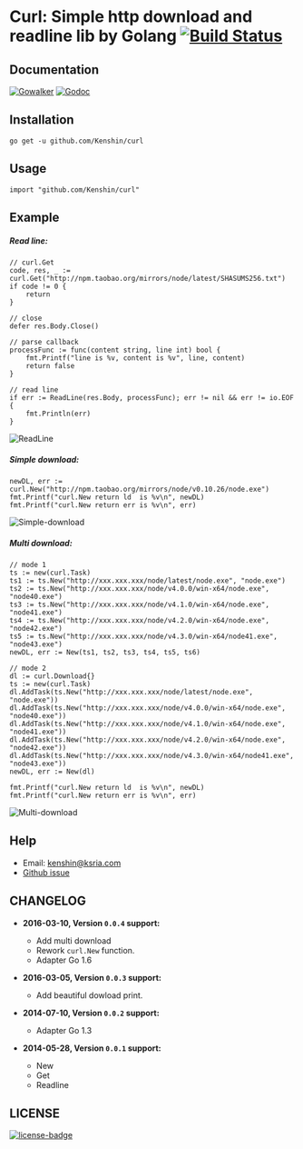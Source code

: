 Curl: Simple http download and readline lib by Golang [![Build Status](https://api.travis-ci.org/Kenshin/curl.svg?branch=master)](https://travis-ci.org/Kenshin/curl)
================================

Documentation
---
[![Gowalker][gowalker-badge]][gowalker-link]
[![Godoc][godoc-badge]][godoc-link]

Installation
---
`go get -u github.com/Kenshin/curl`

Usage
---
`import "github.com/Kenshin/curl"`

Example
---
##### Read line:
```
// curl.Get
code, res, _ := curl.Get("http://npm.taobao.org/mirrors/node/latest/SHASUMS256.txt")
if code != 0 {
    return
}

// close
defer res.Body.Close()

// parse callback
processFunc := func(content string, line int) bool {
    fmt.Printf("line is %v, content is %v", line, content)
    return false
}

// read line
if err := ReadLine(res.Body, processFunc); err != nil && err != io.EOF {
    fmt.Println(err)
}
```
![ReadLine](http://i.imgur.com/7kUdIpE.png)

##### Simple download:
```
newDL, err := curl.New("http://npm.taobao.org/mirrors/node/v0.10.26/node.exe")
fmt.Printf("curl.New return ld  is %v\n", newDL)
fmt.Printf("curl.New return err is %v\n", err)
```
![Simple-download](http://i.imgur.com/bNBJ2kG.png)

##### Multi download:
```
// mode 1
ts := new(curl.Task)
ts1 := ts.New("http://xxx.xxx.xxx/node/latest/node.exe", "node.exe")
ts2 := ts.New("http://xxx.xxx.xxx/node/v4.0.0/win-x64/node.exe", "node40.exe")
ts3 := ts.New("http://xxx.xxx.xxx/node/v4.1.0/win-x64/node.exe", "node41.exe")
ts4 := ts.New("http://xxx.xxx.xxx/node/v4.2.0/win-x64/node.exe", "node42.exe")
ts5 := ts.New("http://xxx.xxx.xxx/node/v4.3.0/win-x64/node41.exe", "node43.exe")
newDL, err := New(ts1, ts2, ts3, ts4, ts5, ts6)

// mode 2
dl := curl.Download{}
ts := new(curl.Task)
dl.AddTask(ts.New("http://xxx.xxx.xxx/node/latest/node.exe", "node.exe"))
dl.AddTask(ts.New("http://xxx.xxx.xxx/node/v4.0.0/win-x64/node.exe", "node40.exe"))
dl.AddTask(ts.New("http://xxx.xxx.xxx/node/v4.1.0/win-x64/node.exe", "node41.exe"))
dl.AddTask(ts.New("http://xxx.xxx.xxx/node/v4.2.0/win-x64/node.exe", "node42.exe"))
dl.AddTask(ts.New("http://xxx.xxx.xxx/node/v4.3.0/win-x64/node41.exe", "node43.exe"))
newDL, err := New(dl)

fmt.Printf("curl.New return ld  is %v\n", newDL)
fmt.Printf("curl.New return err is %v\n", err)
```
![Multi-download](http://i.imgur.com/BRb7vm1.gif)

Help
---
* Email: <kenshin@ksria.com>
* [Github issue](https://github.com/Kenshin/curl/issues/new)

CHANGELOG
---
* **2016-03-10, Version `0.0.4` support:**
    * Add multi download
    * Rework `curl.New` function.
    * Adapter Go 1.6

* **2016-03-05, Version `0.0.3` support:**
    * Add beautiful dowload print.

* **2014-07-10, Version `0.0.2` support:**
    * Adapter Go 1.3

* **2014-05-28, Version `0.0.1` support:**
    * New
    * Get
    * Readline

LICENSE
---
[![license-badge]][license-link]

<!-- Link -->
[gowalker-badge]:   https://img.shields.io/badge/go_walker-documentation-green.svg
[gowalker-link]:    http://gowalker.org/github.com/kenshin/curl
[godoc-badge]:      https://godoc.org/github.com/kenshin/curl?status.svg
[godoc-link]:       https://godoc.org/github.com/kenshin/curl
[license-badge]:    https://img.shields.io/github/license/mashape/apistatus.svg
[license-link]:     https://opensource.org/licenses/MIT
